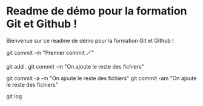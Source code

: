 # Readme de démo pour la formation Git et Github !

Bienvenue sur ce readme de démo pour la formation Git et Github !

git commit -m "Premier commit 🪄"

git add .
git commit -m "On ajoute le reste des fichiers"

git commit -a -m "On ajoute le reste des fichiers"
git commit -am "On ajoute le reste des fichiers"

git log
